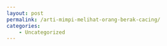 ```yaml
---
layout: post
permalink: /arti-mimpi-melihat-orang-berak-cacing/
categories:
    - Uncategorized
---
```


